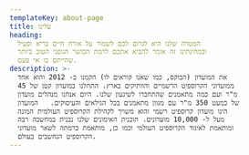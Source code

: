 ```yaml
---
templateKey: about-page
title: עלינו
heading:
  המטרה שלנו היא לגרום לכם לשמור על אורח חיים בריא ופעיל
  ובמחינתינו זה אומר להביא אתכם לרמת הכושר הגופני הטוב ביותר
  שהייתם בו אי פעם.
description: >-
  את המועדון (הבוקס, כמו שאנו קוראים לו) הקמנו ב- 2012 והוא אחד
  ממועדוני הקרוספיט הרשמיים והוותיקים בארץ. התחלנו במועדון קטן של 45
  מ"ר ועם כמה מתאמנים שהתחברו לשיגעון שלנו. היום אנחנו מנהלים מועדון
  של כמעט 350 מ"ר עם מגוון מתאמנים בכל הגילאים והעיסוקים.   המועדון
  הינו מועדון קרוספיט רשמי והוא משויך לקהילת הקרוספיט העולמית המונה
  מעל ל- 10,000 מועדונים. תוכנית האימונים שלנו נבנית במחשבה רבה
  ומותאמת לאיגוד הקרוספיט העולמי וכמו כן, מותאמת ברמתה לשאר מועדוני
  הקרוספיט הנחשבים בעולם.
---
```

